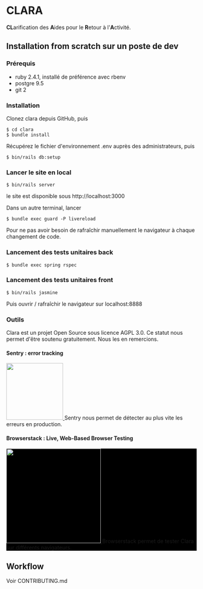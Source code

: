# CLARA

**CL**arification des **A**ides pour le **R**etour à l'**A**ctivité.

## Installation from scratch sur un poste de dev

### Prérequis

 - ruby 2.4.1, installé de préférence avec rbenv
 - postgre 9.5
 - git 2

### Installation

Clonez clara depuis GitHub, puis

```
$ cd clara
$ bundle install
```

Récupérez le fichier d'environnement .env  auprès des administrateurs, puis

```
$ bin/rails db:setup
```


### Lancer le site en local
```
$ bin/rails server
```
le site est disponible sous http://localhost:3000

Dans un autre terminal, lancer

```
$ bundle exec guard -P livereload
```

Pour ne pas avoir besoin de rafraîchir manuellement le navigateur à chaque changement de code.

### Lancement des tests unitaires back

```
$ bundle exec spring rspec
```

### Lancement des tests unitaires front

```
$ bin/rails jasmine
```

Puis ouvrir / rafraîchir le navigateur sur localhost:8888

### Outils 
Clara est un projet Open Source sous licence AGPL 3.0. 
Ce statut nous permet d'être soutenu gratuitement. Nous les en remercions.

#### Sentry : error tracking
<p>
  <a href="https://sentry.io">
  <img src="https://sentry-brand.storage.googleapis.com/sentry-logo-black.png" width="150"/>
 </a>
Sentry nous permet de détecter au plus vite les erreurs en production.

</p>

#### Browserstack : Live, Web-Based Browser Testing
<p style="background-color: black;">
 <a href="https://www.browserstack.com/">
  <img src="https://www.browserstack.com/images/layout/browserstack-logo-600x315.png" width="250"/>
 </a>
 Browserstack permet de tester Clara sur différents navigateurs.
</p>

## Workflow

Voir CONTRIBUTING.md
